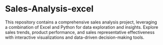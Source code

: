 # Sales-Analysis-excel
This repository contains a comprehensive sales analysis project, leveraging a combination of Excel and Python for data exploration and insights. Explore sales trends, product performance, and sales representative effectiveness with interactive visualizations and data-driven decision-making tools.

